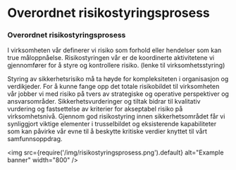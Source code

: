 # Overordnet risikostyringsprosess

### Overordnet risikostyringsprosess

I virksomheten vår definerer vi risiko som forhold eller hendelser som kan true måloppnåelse. Risikostyringen vår er de koordinerte aktivitetene vi gjennomfører for å styre og kontrollere risiko. (lenke til virksomhetsstyring)

Styring av sikkerhetsrisiko må ta høyde for kompleksiteten i organisasjon og verdikjeder. For å kunne fange opp det totale risikobildet til virksomheten vår jobber vi med risiko på tvers av strategiske og operative perspektiver og ansvarsområder. Sikkerhetsvurderinger og tiltak bidrar til kvalitativ vurdering og fastsettelse av kriterier for akseptabel risiko på virksomhetsnivå. Gjennom god risikostyring innen sikkerhetsområdet får vi synliggjort viktige elementer i trusselbildet og eksisterende kapabiliteter som kan påvirke vår evne til å beskytte kritiske verdier knyttet til vårt samfunnsoppdrag.

<img
  src={require('/img/risikostyringsprosess.png').default}
  alt="Example banner"
  width="800"
/>

